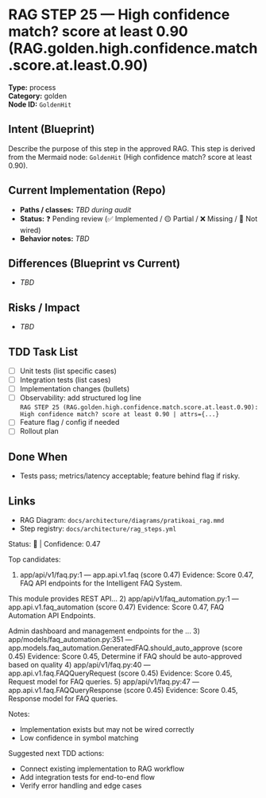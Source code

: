 # RAG STEP 25 — High confidence match? score at least 0.90 (RAG.golden.high.confidence.match.score.at.least.0.90)

**Type:** process  
**Category:** golden  
**Node ID:** `GoldenHit`

## Intent (Blueprint)
Describe the purpose of this step in the approved RAG. This step is derived from the Mermaid node: `GoldenHit` (High confidence match? score at least 0.90).

## Current Implementation (Repo)
- **Paths / classes:** _TBD during audit_
- **Status:** ❓ Pending review (✅ Implemented / 🟡 Partial / ❌ Missing / 🔌 Not wired)
- **Behavior notes:** _TBD_

## Differences (Blueprint vs Current)
- _TBD_

## Risks / Impact
- _TBD_

## TDD Task List
- [ ] Unit tests (list specific cases)
- [ ] Integration tests (list cases)
- [ ] Implementation changes (bullets)
- [ ] Observability: add structured log line  
  `RAG STEP 25 (RAG.golden.high.confidence.match.score.at.least.0.90): High confidence match? score at least 0.90 | attrs={...}`
- [ ] Feature flag / config if needed
- [ ] Rollout plan

## Done When
- Tests pass; metrics/latency acceptable; feature behind flag if risky.

## Links
- RAG Diagram: `docs/architecture/diagrams/pratikoai_rag.mmd`
- Step registry: `docs/architecture/rag_steps.yml`


<!-- AUTO-AUDIT:BEGIN -->
Status: 🔌  |  Confidence: 0.47

Top candidates:
1) app/api/v1/faq.py:1 — app.api.v1.faq (score 0.47)
   Evidence: Score 0.47, FAQ API endpoints for the Intelligent FAQ System.

This module provides REST API...
2) app/api/v1/faq_automation.py:1 — app.api.v1.faq_automation (score 0.47)
   Evidence: Score 0.47, FAQ Automation API Endpoints.

Admin dashboard and management endpoints for the ...
3) app/models/faq_automation.py:351 — app.models.faq_automation.GeneratedFAQ.should_auto_approve (score 0.45)
   Evidence: Score 0.45, Determine if FAQ should be auto-approved based on quality
4) app/api/v1/faq.py:40 — app.api.v1.faq.FAQQueryRequest (score 0.45)
   Evidence: Score 0.45, Request model for FAQ queries.
5) app/api/v1/faq.py:47 — app.api.v1.faq.FAQQueryResponse (score 0.45)
   Evidence: Score 0.45, Response model for FAQ queries.

Notes:
- Implementation exists but may not be wired correctly
- Low confidence in symbol matching

Suggested next TDD actions:
- Connect existing implementation to RAG workflow
- Add integration tests for end-to-end flow
- Verify error handling and edge cases
<!-- AUTO-AUDIT:END -->